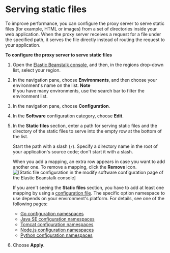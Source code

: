 # Serving static files<a name="environment-cfg-staticfiles"></a>

To improve performance, you can configure the proxy server to serve static files \(for example, HTML or images\) from a set of directories inside your web application\. When the proxy server receives a request for a file under the specified path, it serves the file directly instead of routing the request to your application\.

**To configure the proxy server to serve static files**

1. Open the [Elastic Beanstalk console](https://console.aws.amazon.com/elasticbeanstalk), and then, in the regions drop\-down list, select your region\.

1. In the navigation pane, choose **Environments**, and then choose your environment's name on the list\.
**Note**  
If you have many environments, use the search bar to filter the environment list\.

1. In the navigation pane, choose **Configuration**\.

1. In the **Software** configuration category, choose **Edit**\.

1. In the **Static files** section, enter a path for serving static files and the directory of the static files to serve into the empty row at the bottom of the list\.

   Start the path with a slash \(`/`\)\. Specify a directory name in the root of your application's source code; don't start it with a slash\.

   When you add a mapping, an extra row appears in case you want to add another one\. To remove a mapping, click the **Remove** icon\.  
![\[Static file configuration in the modify software configuration page of the Elastic Beanstalk console\]](http://docs.aws.amazon.com/elasticbeanstalk/latest/dg/images/environment-cfg-static-files.png)

   If you aren't seeing the **Static files** section, you have to add at least one mapping by using a [configuration file](ebextensions.md)\. The specific option namespace to use depends on your environment's platform\. For details, see one of the following pages:
   + [Go configuration namespaces](go-environment.md#go-namespaces)
   + [Java SE configuration namespaces](java-se-platform.md#java-se-namespaces)
   + [Tomcat configuration namespaces](java-tomcat-platform.md#java-tomcat-namespaces)
   + [Node\.js configuration namespaces](create_deploy_nodejs.container.md#nodejs-namespaces)
   + [Python configuration namespaces](create-deploy-python-container.md#python-namespaces)

1. Choose **Apply**\.
